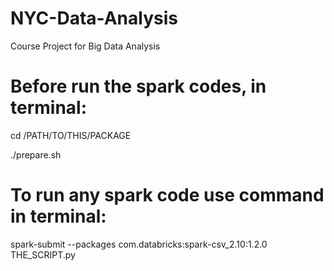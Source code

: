 # NYC-Data-Analysis
Course Project for Big Data Analysis

# Before run the spark codes, in terminal:
cd /PATH/TO/THIS/PACKAGE

./prepare.sh

# To run any spark code use command in terminal:
spark-submit --packages com.databricks:spark-csv_2.10:1.2.0 THE_SCRIPT.py
